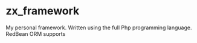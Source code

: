 # zx_framework
My personal framework.  Written using the full Php programming language.  RedBean ORM supports 
